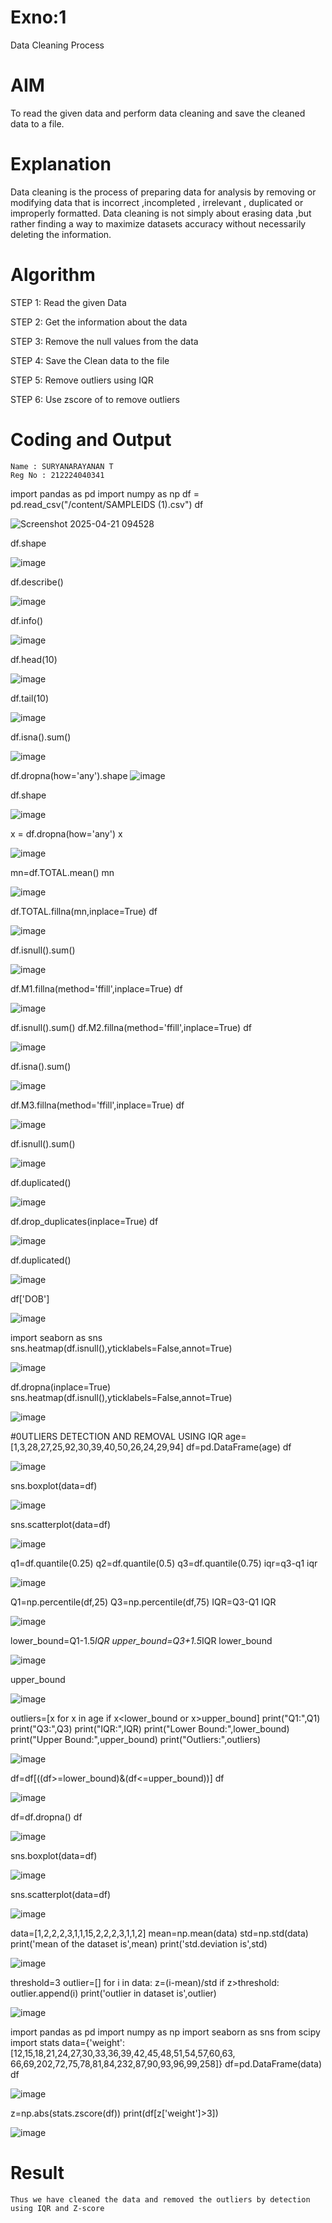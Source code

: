 # Exno:1
Data Cleaning Process

# AIM
To read the given data and perform data cleaning and save the cleaned data to a file.

# Explanation
Data cleaning is the process of preparing data for analysis by removing or modifying data that is incorrect ,incompleted , irrelevant , duplicated or improperly formatted. Data cleaning is not simply about erasing data ,but rather finding a way to maximize datasets accuracy without necessarily deleting the information.

# Algorithm
STEP 1: Read the given Data

STEP 2: Get the information about the data

STEP 3: Remove the null values from the data

STEP 4: Save the Clean data to the file

STEP 5: Remove outliers using IQR

STEP 6: Use zscore of to remove outliers

# Coding and Output
```
Name : SURYANARAYANAN T
Reg No : 212224040341
```
import pandas as pd
import numpy as np
df = pd.read_csv("/content/SAMPLEIDS (1).csv")
df

![Screenshot 2025-04-21 094528](https://github.com/user-attachments/assets/e8e1cf9e-1a0f-4046-be8f-b560f96e63e7)

df.shape

![image](https://github.com/user-attachments/assets/0311a062-39f9-444b-a63e-aa2b2a584781)

df.describe()

![image](https://github.com/user-attachments/assets/474549cd-6b97-4025-a2e0-f1f200cefc31)

df.info()

![image](https://github.com/user-attachments/assets/92f9c487-da05-4741-9d0b-a652da21d117)

df.head(10)

![image](https://github.com/user-attachments/assets/c2533d0b-35b9-4247-aef2-e35bd2d78af5)

df.tail(10)

![image](https://github.com/user-attachments/assets/79c6ce56-abd0-43ce-a4c0-bcfe7270784c)

df.isna().sum()

![image](https://github.com/user-attachments/assets/b7992120-965b-45a5-81f3-2c99a4c07136)

df.dropna(how='any').shape
![image](https://github.com/user-attachments/assets/c6dc5d0f-c35a-40bc-8534-8423f50a33dc)

df.shape

![image](https://github.com/user-attachments/assets/5ee4c7e6-b14a-4286-95de-ffe3e0169326)

x = df.dropna(how='any')
x

![image](https://github.com/user-attachments/assets/e5eb0a74-e131-456e-80a0-9ec691346b86)

mn=df.TOTAL.mean()
mn

![image](https://github.com/user-attachments/assets/ae907e43-25c1-4826-acfb-d9c4e654a9f2)

df.TOTAL.fillna(mn,inplace=True)
df

![image](https://github.com/user-attachments/assets/f1efba75-d4bc-4dea-8f1c-056a8136791f)

df.isnull().sum()

![image](https://github.com/user-attachments/assets/67ecea13-8390-4b08-8201-5280885ef91f)

df.M1.fillna(method='ffill',inplace=True)
df

![image](https://github.com/user-attachments/assets/04c7dba7-00a3-46dc-8878-9332de86b7e1)

df.isnull().sum()
df.M2.fillna(method='ffill',inplace=True)
df

![image](https://github.com/user-attachments/assets/121dacd6-bb3e-4b1b-a796-5516c03efe00)

df.isna().sum()

![image](https://github.com/user-attachments/assets/863a01ee-1668-4547-ba64-ea4aafd30c1a)

df.M3.fillna(method='ffill',inplace=True)
df

![image](https://github.com/user-attachments/assets/48fabc1f-4edd-483d-8b65-62a44b349e52)

df.isnull().sum()

![image](https://github.com/user-attachments/assets/51457d8e-fa47-4ab7-9a1e-329e0c98e74f)

df.duplicated()

![image](https://github.com/user-attachments/assets/15c7a22a-2d14-4a0c-b4a3-b3c38d9fbcd0)

df.drop_duplicates(inplace=True)
df

![image](https://github.com/user-attachments/assets/64f94e6d-cada-4593-b40b-27ae53214717)

df.duplicated()

![image](https://github.com/user-attachments/assets/53f5d601-26de-4914-b898-ffb689e49635)

df['DOB']

![image](https://github.com/user-attachments/assets/e7f54ba4-1f8c-49b7-8065-36b34631aaed)

import seaborn as sns
sns.heatmap(df.isnull(),yticklabels=False,annot=True)

![image](https://github.com/user-attachments/assets/4f34f0a2-e9eb-4fa8-8b90-22e364f807c2)

df.dropna(inplace=True)
sns.heatmap(df.isnull(),yticklabels=False,annot=True)

![image](https://github.com/user-attachments/assets/9a718b90-24eb-4e8a-8e7b-e6c972e46ec7)

#0UTLIERS DETECTION AND REMOVAL USING IQR
age=[1,3,28,27,25,92,30,39,40,50,26,24,29,94]
df=pd.DataFrame(age)
df

![image](https://github.com/user-attachments/assets/17fc9506-89fb-47dc-8ba6-2abeadad7d5c)

sns.boxplot(data=df)

![image](https://github.com/user-attachments/assets/d2dfab12-a3e8-431b-bcb1-b42318990175)

sns.scatterplot(data=df)

![image](https://github.com/user-attachments/assets/f23b0991-0200-4ee1-9905-3d4fc98e60c6)

q1=df.quantile(0.25)
q2=df.quantile(0.5)
q3=df.quantile(0.75)
iqr=q3-q1
iqr

![image](https://github.com/user-attachments/assets/c7adcc84-e02c-4049-8e09-c1fa44824603)

Q1=np.percentile(df,25)
Q3=np.percentile(df,75)
IQR=Q3-Q1
IQR

![image](https://github.com/user-attachments/assets/797eb855-25ce-43b4-9476-436346bb2f2b)

lower_bound=Q1-1.5*IQR
upper_bound=Q3+1.5*IQR
lower_bound

![image](https://github.com/user-attachments/assets/e047fa1f-3b7b-4fca-a33d-d64f8b609008)

upper_bound

![image](https://github.com/user-attachments/assets/175d767c-3e51-476a-91cb-7fd2a4daf047)

outliers=[x for x in age if x<lower_bound or x>upper_bound]
print("Q1:",Q1)
print("Q3:",Q3)
print("IQR:",IQR)
print("Lower Bound:",lower_bound)
print("Upper Bound:",upper_bound)
print("Outliers:",outliers)

![image](https://github.com/user-attachments/assets/0059189f-19f9-4595-80fe-ae59ed5542cb)

df=df[((df>=lower_bound)&(df<=upper_bound))]
df

![image](https://github.com/user-attachments/assets/76c0a623-a336-4757-b1d2-ff9168546380)

df=df.dropna()
df

![image](https://github.com/user-attachments/assets/805620a3-f10f-449a-9376-e7fb34cfb48c)

sns.boxplot(data=df)

![image](https://github.com/user-attachments/assets/44bf09c7-0c5c-4e65-baa9-ebc4e8f593ca)

sns.scatterplot(data=df)

![image](https://github.com/user-attachments/assets/80ff3a13-bca3-4d5c-ac6e-1843482120d2)

data=[1,2,2,2,3,1,1,15,2,2,2,3,1,1,2]
mean=np.mean(data)
std=np.std(data)
print('mean of the dataset is',mean)
print('std.deviation is',std)

![image](https://github.com/user-attachments/assets/7ca867f7-f55a-4e1e-833a-1394e112d1b9)

threshold=3
outlier=[]
for i in data:
  z=(i-mean)/std
  if z>threshold:
    outlier.append(i)
print('outlier in dataset is',outlier)

![image](https://github.com/user-attachments/assets/ba49ecb7-87e7-4fd1-837c-24f8d65c49c9)

import pandas as pd
import numpy as np
import seaborn as sns
from scipy import stats
data={'weight':[12,15,18,21,24,27,30,33,36,39,42,45,48,51,54,57,60,63,
                66,69,202,72,75,78,81,84,232,87,90,93,96,99,258]}
df=pd.DataFrame(data)
df

![image](https://github.com/user-attachments/assets/fea7bba4-f611-4c5f-af45-5442888988b8)

z=np.abs(stats.zscore(df))
print(df[z['weight']>3])

![image](https://github.com/user-attachments/assets/42a9411c-c7f3-4629-ba9e-0e746ef2fb67)


# Result
    Thus we have cleaned the data and removed the outliers by detection using IQR and Z-score
